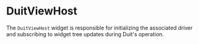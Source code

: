 # DuitViewHost

The `DuitViewHost` widget is responsible for initializing the associated driver and subscribing to widget tree updates during Duit's operation.
